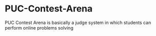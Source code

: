 # PUC-Contest-Arena
PUC Contest Arena is basically a judge system in which students can perform online problems solving
